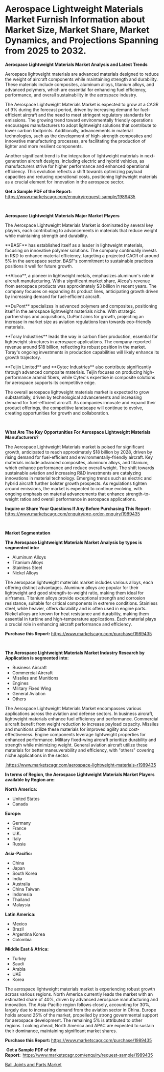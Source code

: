 <p><h1>Aerospace Lightweight Materials Market Furnish Information about Market Size, Market Share, Market Dynamics, and Projections Spanning from 2025 to 2032.</h1></p><p><strong>Aerospace Lightweight Materials Market Analysis and Latest Trends</strong></p>
<p><p>Aerospace lightweight materials are advanced materials designed to reduce the weight of aircraft components while maintaining strength and durability. These materials include composites, aluminum alloys, titanium alloys, and advanced polymers, which are essential for enhancing fuel efficiency, performance, and overall sustainability in the aerospace industry. </p><p>The Aerospace Lightweight Materials Market is expected to grow at a CAGR of 9% during the forecast period, driven by increasing demand for fuel-efficient aircraft and the need to meet stringent regulatory standards for emissions. The growing trend toward environmentally friendly operations encourages manufacturers to adopt lightweight solutions that contribute to lower carbon footprints. Additionally, advancements in material technologies, such as the development of high-strength composites and innovative manufacturing processes, are facilitating the production of lighter and more resilient components. </p><p>Another significant trend is the integration of lightweight materials in next-generation aircraft designs, including electric and hybrid vehicles, as manufacturers strive for higher performance and enhanced operational efficiency. This evolution reflects a shift towards optimizing payload capacities and reducing operational costs, positioning lightweight materials as a crucial element for innovation in the aerospace sector.</p></p>
<p><strong>Get a Sample PDF of the Report:&nbsp;</strong> <a href="https://www.marketscagr.com/enquiry/request-sample/1989435?utm_campaign=2097&utm_medium=2&utm_source=Github&utm_content=ia&utm_term=31032025&utm_id=aerospace-lightweight-materials">https://www.marketscagr.com/enquiry/request-sample/1989435</a></p>
<p>&nbsp;</p>
<p><strong>Aerospace Lightweight Materials Major Market Players</strong></p>
<p><p>The Aerospace Lightweight Materials Market is dominated by several key players, each contributing to advancements in materials that reduce weight while maintaining strength and durability. </p><p>**BASF** has established itself as a leader in lightweight materials, focusing on innovative polymer solutions. The company continually invests in R&D to enhance material efficiency, targeting a projected CAGR of around 5% in the aerospace sector. BASF's commitment to sustainable practices positions it well for future growth.</p><p>**Alcoa**, a pioneer in lightweight metals, emphasizes aluminum's role in aircraft manufacturing. With a significant market share, Alcoa's revenue from aerospace products was approximately $3 billion in recent years. The company focuses on expanding its product lines, anticipating growth driven by increasing demand for fuel-efficient aircraft.</p><p>**DuPont** specializes in advanced polymers and composites, positioning itself in the aerospace lightweight materials niche. With strategic partnerships and acquisitions, DuPont aims for growth, projecting an increase in market size as aviation regulations lean towards eco-friendly materials.</p><p>**Toray Industries** leads the way in carbon fiber production, essential for lightweight structures in aerospace applications. The company reported revenue around $18 billion, reflecting its robust position in the market. Toray's ongoing investments in production capabilities will likely enhance its growth trajectory.</p><p>**Teijin Limited** and **Cytec Industries** also contribute significantly through advanced composite materials. Teijin focuses on producing high-performance aramid fibers, while Cytec's expertise in composite solutions for aerospace supports its competitive edge.</p><p>The overall aerospace lightweight materials market is expected to grow substantially, driven by technological advancements and increasing demand for fuel-efficient aircraft. As companies innovate and expand their product offerings, the competitive landscape will continue to evolve, creating opportunities for growth and collaboration.</p></p>
<p>&nbsp;</p>
<p><strong>What Are The Key Opportunities For Aerospace Lightweight Materials Manufacturers?</strong></p>
<p><p>The Aerospace Lightweight Materials market is poised for significant growth, anticipated to reach approximately $18 billion by 2028, driven by rising demand for fuel-efficient and environmentally-friendly aircraft. Key materials include advanced composites, aluminum alloys, and titanium, which enhance performance and reduce overall weight. The shift towards sustainable aviation and increasing R&D investments are catalyzing innovations in material technology. Emerging trends such as electric and hybrid aircraft further bolster growth prospects. As regulations tighten around emissions, the market is expected to continue evolving, with ongoing emphasis on material advancements that enhance strength-to-weight ratios and overall performance in aerospace applications.</p></p>
<p><strong>Inquire or Share Your Questions If Any Before Purchasing This Report:</strong> <a href="https://www.marketscagr.com/enquiry/pre-order-enquiry/1989435?utm_campaign=2097&utm_medium=2&utm_source=Github&utm_content=ia&utm_term=31032025&utm_id=aerospace-lightweight-materials">https://www.marketscagr.com/enquiry/pre-order-enquiry/1989435</a></p>
<p>&nbsp;</p>
<p><strong>Market Segmentation</strong></p>
<p><strong>The Aerospace Lightweight Materials Market Analysis by types is segmented into:</strong></p>
<p><ul><li>Aluminum Alloys</li><li>Titanium Alloys</li><li>Stainless Steel</li><li>Nickel Alloys</li></ul></p>
<p><p>The aerospace lightweight materials market includes various alloys, each offering distinct advantages. Aluminum alloys are popular for their lightweight and good strength-to-weight ratio, making them ideal for airframes. Titanium alloys provide exceptional strength and corrosion resistance, suitable for critical components in extreme conditions. Stainless steel, while heavier, offers durability and is often used in engine parts. Nickel alloys are known for heat resistance and durability, making them essential in turbine and high-temperature applications. Each material plays a crucial role in enhancing aircraft performance and efficiency.</p></p>
<p><strong>Purchase this Report:&nbsp;</strong><a href="https://www.marketscagr.com/purchase/1989435?utm_campaign=2097&utm_medium=2&utm_source=Github&utm_content=ia&utm_term=31032025&utm_id=aerospace-lightweight-materials">https://www.marketscagr.com/purchase/1989435</a></p>
<p>&nbsp;</p>
<p><strong>The Aerospace Lightweight Materials Market Industry Research by Application is segmented into:</strong></p>
<p><ul><li>Business Aircraft</li><li>Commercial Aircraft</li><li>Missiles and Munitions</li><li>Engines</li><li>Military Fixed Wing</li><li>General Aviation</li><li>Others</li></ul></p>
<p><p>The Aerospace Lightweight Materials Market encompasses various applications across the aviation and defense sectors. In business aircraft, lightweight materials enhance fuel efficiency and performance. Commercial aircraft benefit from weight reduction to increase payload capacity. Missiles and munitions utilize these materials for improved agility and cost-effectiveness. Engine components leverage lightweight properties for enhanced performance. Military fixed-wing aircraft prioritize durability and strength while minimizing weight. General aviation aircraft utilize these materials for better maneuverability and efficiency, with "others" covering niche applications in the sector.</p></p>
<p><a href="https://www.marketscagr.com/aerospace-lightweight-materials-r1989435?utm_campaign=2097&utm_medium=2&utm_source=Github&utm_content=ia&utm_term=31032025&utm_id=aerospace-lightweight-materials">&nbsp;https://www.marketscagr.com/aerospace-lightweight-materials-r1989435</a></p>
<p><strong>In terms of Region, the Aerospace Lightweight Materials Market Players available by Region are:</strong></p>
<p>
    <p> <strong> North America: </strong>
        <ul>
            <li>United States</li>
            <li>Canada</li>
        </ul>
        </p> 
    <p> <strong> Europe: </strong>
        <ul>
            <li>Germany</li>
            <li>France</li>
            <li>U.K.</li>
            <li>Italy</li>
            <li>Russia</li>
        </ul>
        </p> 
    <p> <strong> Asia-Pacific: </strong>
        <ul>
            <li>China</li>
            <li>Japan</li>
            <li>South Korea</li>
            <li>India</li>
            <li>Australia</li>
            <li>China Taiwan</li>
            <li>Indonesia</li>
            <li>Thailand</li>
            <li>Malaysia</li>
        </ul>
        </p> 
    <p> <strong> Latin America: </strong>
        <ul>
            <li>Mexico</li>
            <li>Brazil</li>
            <li>Argentina Korea</li>
            <li>Colombia</li>
        </ul>
        </p> 
    <p> <strong> Middle East & Africa: </strong>
        <ul>
            <li>Turkey</li>
            <li>Saudi</li>
            <li>Arabia</li>
            <li>UAE</li>
            <li>Korea</li>
        </ul>
    </p>
    </p>
<p><p>The aerospace lightweight materials market is experiencing robust growth across various regions. North America currently leads the market with an estimated share of 40%, driven by advanced aerospace manufacturing and innovation. The Asia-Pacific region follows closely, accounting for 30%, largely due to increasing demand from the aviation sector in China. Europe holds around 25% of the market, propelled by strong governmental support for aerospace development. The remaining 5% is attributed to other regions. Looking ahead, North America and APAC are expected to sustain their dominance, maintaining significant market shares.</p></p>
<p><strong>Purchase this Report: </strong><a href="https://www.marketscagr.com/purchase/1989435?utm_campaign=2097&utm_medium=2&utm_source=Github&utm_content=ia&utm_term=31032025&utm_id=aerospace-lightweight-materials">https://www.marketscagr.com/purchase/1989435</a></p>
<p>&nbsp;<strong>Get a Sample PDF of the Report:&nbsp;&nbsp;</strong><a href="https://www.marketscagr.com/enquiry/request-sample/1989435?utm_campaign=2097&utm_medium=2&utm_source=Github&utm_content=ia&utm_term=31032025&utm_id=aerospace-lightweight-materials">https://www.marketscagr.com/enquiry/request-sample/1989435</a></p>
<p><strong></strong></p>
<p><p><a href="https://github.com/FlorianWolf90/Market-Research-Report-List-2/blob/main/ball-joints-and-parts-market.md?utm_campaign=2097&utm_medium=2&utm_source=Github&utm_content=ia&utm_term=31032025&utm_id=aerospace-lightweight-materials">Ball Joints and Parts Market</a></p></p>